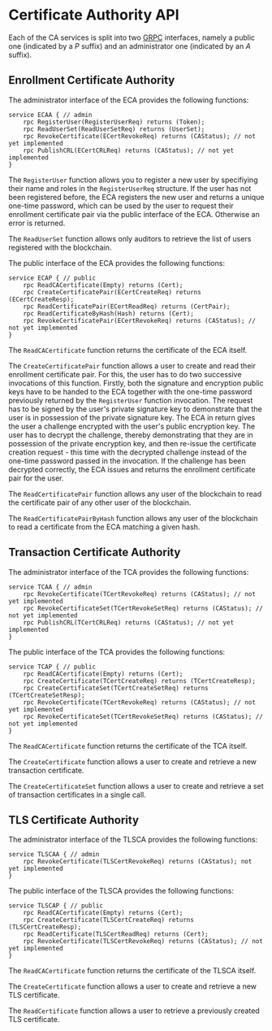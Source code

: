 # Certificate Authority API

Each of the CA services is split into two [GRPC](http://www.grpc.io) interfaces, namely a public one (indicated by a _P_ suffix) and an administrator one (indicated by an _A_ suffix).

## Enrollment Certificate Authority

The administrator interface of the ECA provides the following functions:

	service ECAA { // admin
	    rpc RegisterUser(RegisterUserReq) returns (Token);
	    rpc ReadUserSet(ReadUserSetReq) returns (UserSet);
	    rpc RevokeCertificate(ECertRevokeReq) returns (CAStatus); // not yet implemented
	    rpc PublishCRL(ECertCRLReq) returns (CAStatus); // not yet implemented
	}

The `RegisterUser` function allows you to register a new user by specifiying their name and roles in the `RegisterUserReq` structure. If the user has not been registered before, the ECA registers the new user and returns a unique one-time password, which can be used by the user to request their enrollment certificate pair via the public interface of the ECA. Otherwise an error is returned.

The `ReadUserSet` function allows only auditors to retrieve the list of users registered with the blockchain.

The public interface of the ECA provides the following functions:

	service ECAP { // public
	    rpc ReadCACertificate(Empty) returns (Cert);
	    rpc CreateCertificatePair(ECertCreateReq) returns (ECertCreateResp);
	    rpc ReadCertificatePair(ECertReadReq) returns (CertPair);
	    rpc ReadCertificateByHash(Hash) returns (Cert);
	    rpc RevokeCertificatePair(ECertRevokeReq) returns (CAStatus); // not yet implemented
	}

The `ReadCACertificate` function returns the certificate of the ECA itself.

The `CreateCertificatePair` function allows a user to create and read their enrollment certificate pair. For this, the user has to do two successive invocations of this function. Firstly, both the signature and encryption public keys have to be handed to the ECA together with the one-time password previously returned by the `RegisterUser` function invocation. The request has to be signed by the user's private signature key to demonstrate that the user is in possession of the private signature key. The ECA in return gives the user a challenge encrypted with the user's public encryption key. The user has to decrypt the challenge, thereby demonstrating that they are in possession of the private encryption key, and then re-issue the certificate creation request - this time with the decrypted challenge instead of the one-time password passed in the invocation. If the challenge has been decrypted correctly, the ECA issues and returns the enrollment certificate pair for the user.

The `ReadCertificatePair` function allows any user of the blockchain to read the certificate pair of any other user of the blockchain.

The `ReadCertificatePairByHash` function allows any user of the blockchain to read a certificate from the ECA matching a given hash.

## Transaction Certificate Authority

The administrator interface of the TCA provides the following functions:

	service TCAA { // admin
	    rpc RevokeCertificate(TCertRevokeReq) returns (CAStatus); // not yet implemented
	    rpc RevokeCertificateSet(TCertRevokeSetReq) returns (CAStatus); // not yet implemented
	    rpc PublishCRL(TCertCRLReq) returns (CAStatus); // not yet implemented
	}

The public interface of the TCA provides the following functions:

	service TCAP { // public
	    rpc ReadCACertificate(Empty) returns (Cert);
	    rpc CreateCertificate(TCertCreateReq) returns (TCertCreateResp);
	    rpc CreateCertificateSet(TCertCreateSetReq) returns (TCertCreateSetResp);
	    rpc RevokeCertificate(TCertRevokeReq) returns (CAStatus); // not yet implemented
	    rpc RevokeCertificateSet(TCertRevokeSetReq) returns (CAStatus); // not yet implemented
	}

The `ReadCACertificate` function returns the certificate of the TCA itself.

The `CreateCertificate` function allows a user to create and retrieve a new transaction certificate.

The `CreateCertificateSet` function allows a user to create and retrieve a set of transaction certificates in a single call.

## TLS Certificate Authority

The administrator interface of the TLSCA provides the following functions:

	service TLSCAA { // admin
	    rpc RevokeCertificate(TLSCertRevokeReq) returns (CAStatus); not yet implemented
	}

The public interface of the TLSCA provides the following functions:

	service TLSCAP { // public
	    rpc ReadCACertificate(Empty) returns (Cert);
	    rpc CreateCertificate(TLSCertCreateReq) returns (TLSCertCreateResp);
	    rpc ReadCertificate(TLSCertReadReq) returns (Cert);
	    rpc RevokeCertificate(TLSCertRevokeReq) returns (CAStatus); // not yet implemented
	}

The `ReadCACertificate` function returns the certificate of the TLSCA itself.

The `CreateCertificate` function allows a user to create and retrieve a new TLS certificate.

The `ReadCertificate` function allows a user to retrieve a previously created TLS certificate.
